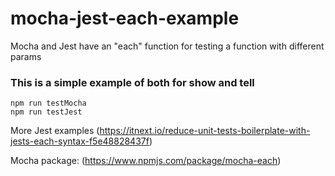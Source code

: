# mocha-jest-each-example
Mocha and Jest have an "each" function for testing a function with different params

### This is a simple example of both for show and tell
```
npm run testMocha
npm run testJest
```

More Jest examples (https://itnext.io/reduce-unit-tests-boilerplate-with-jests-each-syntax-f5e48828437f)

Mocha package: (https://www.npmjs.com/package/mocha-each)
